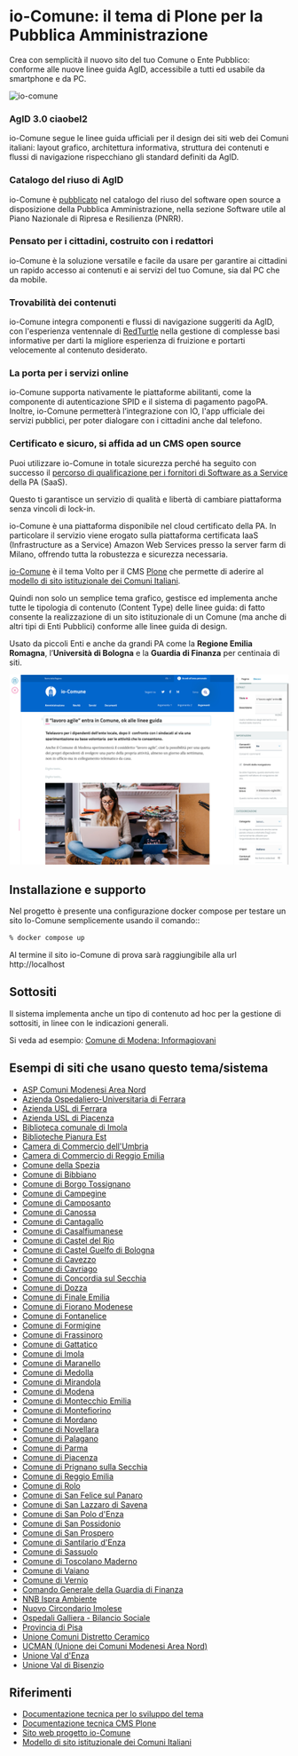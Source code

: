 # io-Comune: il tema di Plone per la Pubblica Amministrazione

Crea con semplicità il nuovo sito del tuo Comune o Ente Pubblico:\
conforme alle nuove linee guida AgID, accessibile a tutti ed usabile da smartphone e da PC.

![io-comune](/docs/01-io-comune.png)

### AgID 3.0 ciaobel2

io-Comune segue le linee guida ufficiali per il design dei siti web dei Comuni italiani: layout grafico, architettura informativa, struttura dei contenuti e flussi di navigazione rispecchiano gli standard definiti da AgID.

### Catalogo del riuso di AgID
io-Comune è [pubblicato](https://developers.italia.it/it/software/italia-design-comuni-plone-theme-62ea5c) nel catalogo del riuso del software open source a disposizione della Pubblica Amministrazione, nella sezione Software utile al Piano Nazionale di Ripresa e Resilienza (PNRR).

### Pensato per i cittadini, costruito con i redattori

io-Comune è la soluzione versatile e facile da usare per garantire ai cittadini un rapido accesso ai contenuti e ai servizi del tuo Comune, sia dal PC che da mobile.      
      
### Trovabilità dei contenuti

io-Comune integra componenti e flussi di navigazione suggeriti da AgID, con l'esperienza ventennale di [RedTurtle](https://www.redturtle.it/) nella gestione di complesse basi informative per darti la migliore esperienza di fruizione e portarti velocemente al contenuto desiderato.

### La porta per i servizi online
      
io-Comune supporta nativamente le piattaforme abilitanti, come la componente di autenticazione SPID e il sistema di pagamento pagoPA.\
Inoltre, io-Comune permetterà l’integrazione con IO, l'app ufficiale dei servizi pubblici, per poter dialogare con i cittadini anche dal telefono.
      
### Certificato e sicuro, si affida ad un CMS open source
      
Puoi  utilizzare io-Comune in totale sicurezza perché ha seguito con successo il [percorso di qualificazione per i fornitori di Software as a Service](https://catalogocloud.agid.gov.it/service/1085) della PA (SaaS).

Questo ti garantisce un servizio di qualità e libertà di cambiare piattaforma senza vincoli di lock-in.

io-Comune è una piattaforma disponibile nel cloud certificato della PA. In particolare il servizio viene erogato sulla piattaforma certificata IaaS (Infrastructure as a Service) Amazon Web Services presso la server farm di Milano, offrendo tutta la robustezza e sicurezza necessaria.

[io-Comune](https://www.io-comune.it/) è il tema Volto per il CMS [Plone](https://plone.org/) che permette di aderire al [modello di sito istituzionale dei Comuni Italiani](https://designers.italia.it/modello/comuni/).

Quindi non solo un semplice tema grafico, gestisce ed implementa anche tutte le tipologia di contenuto (Content Type) delle linee guida: di fatto consente la realizzazione di un sito istituzionale di un Comune (ma anche di altri tipi di Enti Pubblici) conforme alle linee guida di design.

Usato da piccoli Enti e anche da grandi PA come la **Regione Emilia Romagna**, l’**Università di Bologna** e la **Guardia di Finanza** per centinaia di siti.

![io-comune](/docs/04-io-comune.png)

## Installazione e supporto

Nel progetto è presente una configurazione docker compose per testare un sito Io-Comune semplicemente usando il comando::

```bash
% docker compose up
```

Al termine il sito io-Comune di prova sarà raggiungibile alla url http://localhost

## Sottositi

Il sistema implementa anche un tipo di contenuto ad hoc per la gestione di sottositi, in linee con le indicazioni generali.

Si veda ad esempio:
[Comune di Modena: Informagiovani](https://www.comune.modena.it/informagiovani)

## Esempi di siti che usano questo tema/sistema

- [ASP Comuni Modenesi Area Nord](https://www.aspareanord.it/)
- [Azienda Ospedaliero-Universitaria di Ferrara](https://www.ospfe.it/)
- [Azienda USL di Ferrara](https://www.ausl.fe.it/)
- [Azienda USL di Piacenza](https://www.ausl.pc.it/)
- [Biblioteca comunale di Imola](https://bim.comune.imola.bo.it/)
- [Biblioteche Pianura Est](https://bibest.it)
- [Camera di Commercio dell'Umbria](https://www.umbria.camcom.it/)
- [Camera di Commercio di Reggio Emilia](https://www.re.camcom.gov.it/)
- [Comune della Spezia](https://www.comune.laspezia.it/)
- [Comune di Bibbiano](https://www.comune.bibbiano.re.it/)
- [Comune di Borgo Tossignano](https://www.comune.borgotossignano.bo.it/)
- [Comune di Campegine](https://www.comune.campegine.re.it/)
- [Comune di Camposanto](https://www.comune.camposanto.mo.it/)
- [Comune di Canossa](https://www.comune.canossa.re.it/)
- [Comune di Cantagallo](https://www.comune.cantagallo.po.it/)
- [Comune di Casalfiumanese](https://www.comune.casalfiumanese.bo.it/)
- [Comune di Castel del Rio](https://www.comune.casteldelrio.bo.it/)
- [Comune di Castel Guelfo di Bologna](https://www.comune.castelguelfo.bo.it/)
- [Comune di Cavezzo](https://www.comune.cavezzo.mo.it/)
- [Comune di Cavriago](https://www.comune.cavriago.re.it/)
- [Comune di Concordia sul Secchia](https://www.comune.concordia.mo.it/)
- [Comune di Dozza](https://www.comune.dozza.bo.it/)
- [Comune di Finale Emilia](https://www.comune.finale.mo.it/)
- [Comune di Fiorano Modenese](https://www.comune.fiorano-modenese.mo.it/)
- [Comune di Fontanelice](https://www.comune.fontanelice.bo.it/)
- [Comune di Formigine](https://www.comune.formigine.mo.it/)
- [Comune di Frassinoro](https://www.comune.frassinoro.mo.it/)
- [Comune di Gattatico](https://www.comune.gattatico.re.it/)
- [Comune di Imola](https://www.comune.imola.bo.it)
- [Comune di Maranello](https://www.comune.maranello.mo.it/)
- [Comune di Medolla](https://www.comune.medolla.mo.it/)
- [Comune di Mirandola](https://www.comune.mirandola.mo.it/)
- [Comune di Modena](https://www.comune.modena.it/)
- [Comune di Montecchio Emilia](https://www.comune.montecchio-emilia.re.it/)
- [Comune di Montefiorino](https://www.comune.montefiorino.mo.it/)
- [Comune di Mordano](https://www.comune.mordano.bo.it/)
- [Comune di Novellara](https://www.comune.novellara.re.it/)
- [Comune di Palagano](https://www.comune.palagano.mo.it/)
- [Comune di Parma](https://www.comune.parma.it/)
- [Comune di Piacenza](https://www.comune.piacenza.it/)
- [Comune di Prignano sulla Secchia](https://www.comune.prignano.mo.it/)
- [Comune di Reggio Emilia](https://www.comune.re.it/)
- [Comune di Rolo](https://www.comune.rolo.re.it/)
- [Comune di San Felice sul Panaro](https://www.comune.sanfelice.mo.it/)
- [Comune di San Lazzaro di Savena](https://www.comune.sanlazzaro.bo.it)
- [Comune di San Polo d'Enza](https://www.comune.sanpolodenza.re.it/)
- [Comune di San Possidonio](https://www.comune.sanpossidonio.mo.it/)
- [Comune di San Prospero](https://www.comune.sanprospero.mo.it/)
- [Comune di Santilario d'Enza](https://www.comune.santilariodenza.re.it/)
- [Comune di Sassuolo](https://www.comune.sassuolo.mo.it/)
- [Comune di Toscolano Maderno](https://www.comune.toscolanomaderno.bs.it/)
- [Comune di Vaiano](https://www.comune.vaiano.po.it/)
- [Comune di Vernio](https://www.comune.vernio.po.it/)
- [Comando Generale della Guardia di Finanza](https://www.gdf.gov.it/it)
- [NNB Ispra Ambiente](https://www.nnb.isprambiente.it)
- [Nuovo Circondario Imolese](https://www.nuovocircondarioimolese.it)
- [Ospedali Galliera - Bilancio Sociale](https://bilanciosociale.galliera.it)
- [Provincia di Pisa](https://www.provincia.pisa.it/)
- [Unione Comuni Distretto Ceramico](https://www.distrettoceramico.mo.it/)
- [UCMAN (Unione dei Comuni Modenesi Area Nord)](https://www.unioneareanord.mo.it/)
- [Unione Val d'Enza](https://www.unionevaldenza.it/)
- [Unione Val di Bisenzio](https://www.bisenzio.it/)

## Riferimenti

* [Documentazione tecnica per lo sviluppo del tema](DEVELOPMENT.md)
* [Documentazione tecnica CMS Plone](https://6.docs.plone.org)
* [Sito web progetto io-Comune](https://www.io-comune.it/)
* [Modello di sito istituzionale dei Comuni Italiani](https://designers.italia.it/modello/comuni/)
